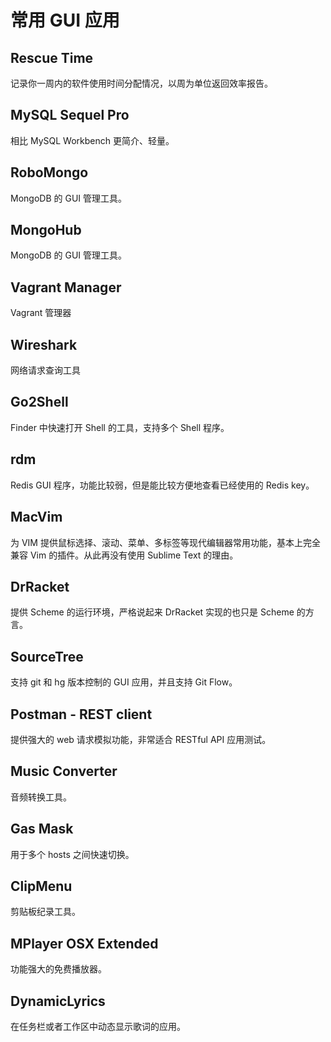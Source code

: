 # 常用 GUI 应用

## Rescue Time

记录你一周内的软件使用时间分配情况，以周为单位返回效率报告。



## MySQL Sequel Pro

相比 MySQL Workbench 更简介、轻量。



## RoboMongo

MongoDB 的 GUI 管理工具。


## MongoHub

MongoDB 的 GUI 管理工具。



## Vagrant Manager

Vagrant 管理器



## Wireshark

网络请求查询工具



## Go2Shell

Finder 中快速打开 Shell 的工具，支持多个 Shell 程序。


## rdm

Redis GUI 程序，功能比较弱，但是能比较方便地查看已经使用的 Redis key。



## MacVim

为 VIM 提供鼠标选择、滚动、菜单、多标签等现代编辑器常用功能，基本上完全兼容
Vim 的插件。从此再没有使用 Sublime Text 的理由。



## DrRacket

提供 Scheme 的运行环境，严格说起来 DrRacket 实现的也只是 Scheme 的方言。



## SourceTree

支持 git 和 hg 版本控制的 GUI 应用，并且支持 Git Flow。



## Postman - REST client

提供强大的 web 请求模拟功能，非常适合 RESTful API 应用测试。



## Music Converter

音频转换工具。



## Gas Mask

用于多个 hosts 之间快速切换。



## ClipMenu

剪贴板纪录工具。



## MPlayer OSX Extended

功能强大的免费播放器。



## DynamicLyrics

在任务栏或者工作区中动态显示歌词的应用。
